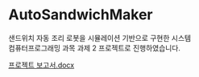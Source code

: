 # AutoSandwichMaker
샌드위치 자동 조리 로봇을 시뮬레이션 기반으로 구현한 시스템  
컴퓨터프로그래밍 과목 과제 2 프로젝트로 진행하였습니다.

[프로젝트 보고서.docx](https://github.com/user-attachments/files/18898597/default.docx)
